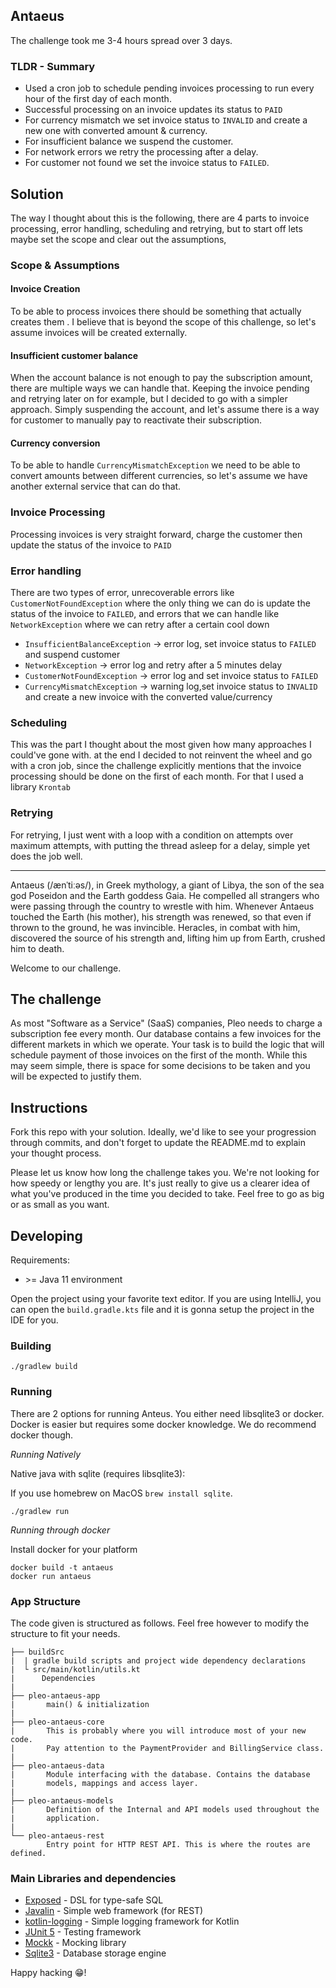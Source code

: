 ## Antaeus
The challenge took me 3-4 hours spread over 3 days.
### TLDR - Summary
- Used a cron job to schedule pending invoices processing to run every hour of the first day of each month.
- Successful processing on an invoice updates its status to `PAID` 
- For currency mismatch we set invoice status to `INVALID` and create a new one with converted amount & currency.
- For insufficient balance we suspend the customer.
- For network errors we retry the processing after a delay.
- For customer not found we set the invoice status to `FAILED`.
## Solution
The way I thought about this is the following, there are 4 parts to invoice processing, error handling, scheduling and retrying, but to start off
lets maybe set the scope and clear out the assumptions, 
### Scope & Assumptions
#### Invoice Creation 
To be able to process invoices there should be something that actually creates them
. I believe that is beyond the scope of this challenge, so let's assume invoices will be created externally.
#### Insufficient customer balance
When the account balance is not enough to pay the subscription amount, there are multiple ways we can handle that.
Keeping the invoice pending and retrying later on for example, but I decided to go with a simpler approach.
Simply suspending the account, and let's assume there is a way for customer to manually pay to reactivate their subscription.
#### Currency conversion
To be able to handle `CurrencyMismatchException` we need to be able to convert amounts between different currencies, 
so let's assume we have another external service that can do that.

### Invoice Processing
Processing invoices is very straight forward, charge the customer then update the status of the invoice to `PAID`
### Error handling
There are two types of error, unrecoverable errors like `CustomerNotFoundException` where the only thing we can do
is update the status of the invoice to `FAILED`, and errors that we can handle like `NetworkException` where we can 
retry after a certain cool down
- `InsufficientBalanceException` -> error log, set invoice status to `FAILED` and suspend customer
- `NetworkException` -> error log and retry after a 5 minutes delay
- `CustomerNotFoundException` -> error log and set invoice status to `FAILED`
- `CurrencyMismatchException` -> warning log,set invoice status to `INVALID` and create a new invoice with the converted value/currency

### Scheduling
This was the part I thought about the most given how many approaches I could've gone with. at the end I decided to not reinvent the wheel
and go with a cron job, since the challenge explicitly mentions that the invoice processing should be done on the first of each month.
For that I used a library `Krontab`
### Retrying
For retrying, I just went with a loop with a condition on attempts over maximum attempts, with putting the thread
asleep for a delay, simple yet does the job well.
***
Antaeus (/ænˈtiːəs/), in Greek mythology, a giant of Libya, the son of the sea god Poseidon and the Earth goddess Gaia. He compelled all strangers who were passing through the country to wrestle with him. Whenever Antaeus touched the Earth (his mother), his strength was renewed, so that even if thrown to the ground, he was invincible. Heracles, in combat with him, discovered the source of his strength and, lifting him up from Earth, crushed him to death.

Welcome to our challenge.

## The challenge

As most "Software as a Service" (SaaS) companies, Pleo needs to charge a subscription fee every month. Our database contains a few invoices for the different markets in which we operate. Your task is to build the logic that will schedule payment of those invoices on the first of the month. While this may seem simple, there is space for some decisions to be taken and you will be expected to justify them.

## Instructions

Fork this repo with your solution. Ideally, we'd like to see your progression through commits, and don't forget to update the README.md to explain your thought process.

Please let us know how long the challenge takes you. We're not looking for how speedy or lengthy you are. It's just really to give us a clearer idea of what you've produced in the time you decided to take. Feel free to go as big or as small as you want.

## Developing

Requirements:
- \>= Java 11 environment

Open the project using your favorite text editor. If you are using IntelliJ, you can open the `build.gradle.kts` file and it is gonna setup the project in the IDE for you.

### Building

```
./gradlew build
```

### Running

There are 2 options for running Anteus. You either need libsqlite3 or docker. Docker is easier but requires some docker knowledge. We do recommend docker though.

*Running Natively*

Native java with sqlite (requires libsqlite3):

If you use homebrew on MacOS `brew install sqlite`.

```
./gradlew run
```

*Running through docker*

Install docker for your platform

```
docker build -t antaeus
docker run antaeus
```

### App Structure
The code given is structured as follows. Feel free however to modify the structure to fit your needs.
```
├── buildSrc
|  | gradle build scripts and project wide dependency declarations
|  └ src/main/kotlin/utils.kt 
|      Dependencies
|
├── pleo-antaeus-app
|       main() & initialization
|
├── pleo-antaeus-core
|       This is probably where you will introduce most of your new code.
|       Pay attention to the PaymentProvider and BillingService class.
|
├── pleo-antaeus-data
|       Module interfacing with the database. Contains the database 
|       models, mappings and access layer.
|
├── pleo-antaeus-models
|       Definition of the Internal and API models used throughout the
|       application.
|
└── pleo-antaeus-rest
        Entry point for HTTP REST API. This is where the routes are defined.
```

### Main Libraries and dependencies
* [Exposed](https://github.com/JetBrains/Exposed) - DSL for type-safe SQL
* [Javalin](https://javalin.io/) - Simple web framework (for REST)
* [kotlin-logging](https://github.com/MicroUtils/kotlin-logging) - Simple logging framework for Kotlin
* [JUnit 5](https://junit.org/junit5/) - Testing framework
* [Mockk](https://mockk.io/) - Mocking library
* [Sqlite3](https://sqlite.org/index.html) - Database storage engine

Happy hacking 😁!
